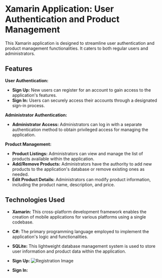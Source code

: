 # Xamarin Application: User Authentication and Product Management

This Xamarin application is designed to streamline user authentication and product management functionalities. It caters to both regular users and administrators.

## Features

**User Authentication:**

* **Sign Up:** New users can register for an account to gain access to the application's features.
* **Sign In:** Users can securely access their accounts through a designated sign-in process.

**Administrator Authentication:**

* **Administrator Access:** Administrators can log in with a separate authentication method to obtain privileged access for managing the application.

**Product Management:**

* **Product Listings:** Administrators can view and manage the list of products available within the application.
* **Add/Remove Products:** Administrators have the authority to add new products to the application's database or remove existing ones as needed.
* **Edit Product Details:** Administrators can modify product information, including the product name, description, and price.

## Technologies Used

* **Xamarin:** This cross-platform development framework enables the creation of mobile applications for various platforms using a single codebase.
* **C#:** The primary programming language employed to implement the application's logic and functionalities.
* **SQLite:** This lightweight database management system is used to store user information and product data within the application.

* **Sign Up:**
![Registration Image](https://github.com/your-username/your-repository/raw/main/assets/registration.jpg "width=250 height=180")

* **Sign In:**
